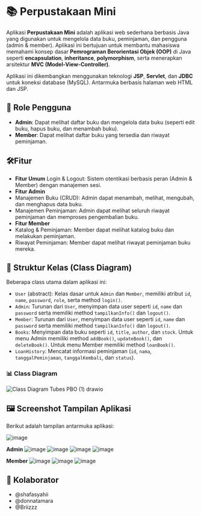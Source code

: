 # **📚 Perpustakaan Mini**

Aplikasi **Perpustakaan Mini** adalah aplikasi web sederhana berbasis Java yang digunakan untuk mengelola data buku, peminjaman, dan pengguna (admin & member). Aplikasi ini bertujuan untuk membantu mahasiswa memahami konsep dasar **Pemrograman Berorientasi Objek (OOP)** di Java seperti **encapsulation**, **inheritance**, **polymorphism**, serta menerapkan arsitektur **MVC (Model-View-Controller)**. 

Aplikasi ini dikembangkan menggunakan teknologi **JSP**, **Servlet**, dan **JDBC** untuk koneksi database (MySQL). Antarmuka berbasis halaman web HTML dan JSP.

## 👥 Role Pengguna

- **Admin**: Dapat melihat daftar buku dan mengelola data buku (seperti edit buku, hapus buku, dan menambah buku).
- **Member**: Dapat melihat daftar buku yang tersedia dan riwayat peminjaman.

## 🛠️Fitur
- **Fitur Umum**
Login & Logout: Sistem otentikasi berbasis peran (Admin & Member) dengan manajemen sesi.
- **Fitur Admin**
- Manajemen Buku (CRUD): Admin dapat menambah, melihat, mengubah, dan menghapus data buku.
- Manajemen Peminjaman: Admin dapat melihat seluruh riwayat peminjaman dan memproses pengembalian buku.
- **Fitur Member**
- Katalog & Peminjaman: Member dapat melihat katalog buku dan melakukan peminjaman.
- Riwayat Peminjaman: Member dapat melihat riwayat peminjaman buku mereka.

## 🧱 Struktur Kelas (Class Diagram)

Beberapa class utama dalam aplikasi ini:
- `User` (abstract): Kelas dasar untuk `Admin` dan `Member`, memiliki atribut `id`, `name`, `password`, `role`, serta method `login()`.
- `Admin`: Turunan dari `User`, menyimpan data user seperti `id`, `name` dan `password` serta memiliki method `tampilkanInfo()` dan `logout()`.
- `Member`: Turunan dari `User`, menyimpan data user seperti `id`, `name` dan `password` serta memiliki method `tampilkanInfo()` dan `logout()`.
- `Books`: Menyimpan data buku seperti `id`, `title`, `author`, dan `stock`. Untuk menu Admin memiliki method `addBook()`, `updateBook()`, dan `deleteBook()`. Untuk menu Member memiliki method `loanBook()`.
- `LoanHistory`: Mencatat informasi peminjaman (`id`, `nama`, `tanggalPeminjaman`, `tanggalKembali`, dan `status`).

### 📊 Class Diagram
![Class Diagram Tubes PBO (1) drawio](https://github.com/user-attachments/assets/f3af258b-a0aa-4e37-8414-9fe1cf8fac83)

## 🖼 Screenshot Tampilan Aplikasi

Berikut adalah tampilan antarmuka aplikasi:

![image](https://github.com/user-attachments/assets/3fd752b0-7b00-41c3-954b-16653b77ed21)


**Admin**
![image](https://github.com/user-attachments/assets/53340690-dbad-4341-b17d-9a37d45ec7d6)
![image](https://github.com/user-attachments/assets/012fa7e0-7066-414d-82b0-16b698f1762b)
![image](https://github.com/user-attachments/assets/5068574a-aed8-4780-8280-ae80ad851bdf)
![image](https://github.com/user-attachments/assets/67db0e5e-e25e-44cf-8cb9-0d46e3ebb6e8)


**Member**
![image](https://github.com/user-attachments/assets/67e14c6f-460a-41ac-9c75-bcfbbb26f523)
![image](https://github.com/user-attachments/assets/26042e75-b605-4707-b817-6921fbb9df70)
![image](https://github.com/user-attachments/assets/00cda337-7450-40fa-870d-e05f41355c62)



## 🔗 Kolaborator
- @shafasyahii
- @donnatamara
- @Briizzz
